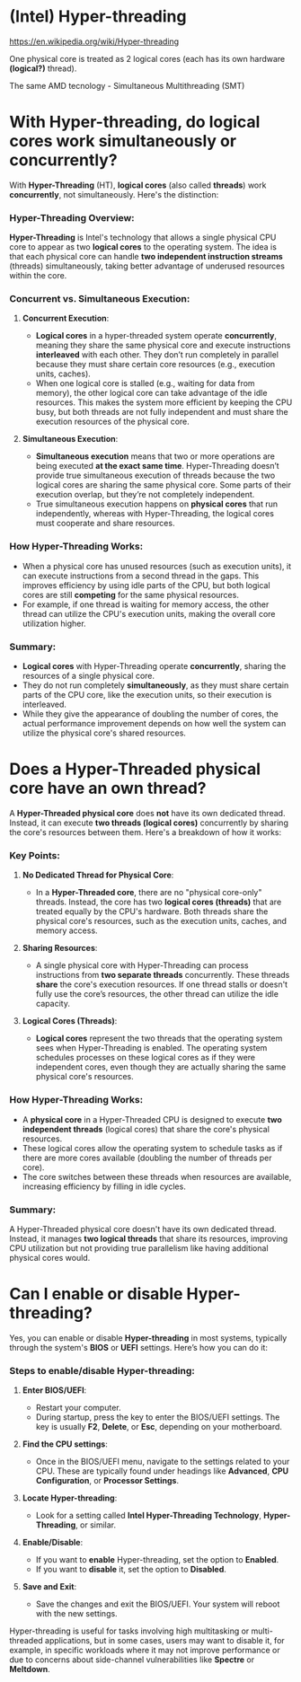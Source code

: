 # (Intel) Hyper-threading
https://en.wikipedia.org/wiki/Hyper-threading

One physical core is treated as 2 logical cores (each has its own hardware **(logical?)** thread).

The same AMD tecnology - Simultaneous Multithreading (SMT)

# With Hyper-threading, do logical cores work simultaneously or concurrently? 

With **Hyper-Threading** (HT), **logical cores** (also called **threads**) work **concurrently**, not simultaneously. Here's the distinction:

### Hyper-Threading Overview:
**Hyper-Threading** is Intel's technology that allows a single physical CPU core to appear as two **logical cores** to the operating system. The idea is that each physical core can handle **two independent instruction streams** (threads) simultaneously, taking better advantage of underused resources within the core.

### Concurrent vs. Simultaneous Execution:

1. **Concurrent Execution**:
   - **Logical cores** in a hyper-threaded system operate **concurrently**, meaning they share the same physical core and execute instructions **interleaved** with each other. They don’t run completely in parallel because they must share certain core resources (e.g., execution units, caches).
   - When one logical core is stalled (e.g., waiting for data from memory), the other logical core can take advantage of the idle resources. This makes the system more efficient by keeping the CPU busy, but both threads are not fully independent and must share the execution resources of the physical core.

2. **Simultaneous Execution**:
   - **Simultaneous execution** means that two or more operations are being executed **at the exact same time**. Hyper-Threading doesn’t provide true simultaneous execution of threads because the two logical cores are sharing the same physical core. Some parts of their execution overlap, but they’re not completely independent.
   - True simultaneous execution happens on **physical cores** that run independently, whereas with Hyper-Threading, the logical cores must cooperate and share resources.

### How Hyper-Threading Works:

- When a physical core has unused resources (such as execution units), it can execute instructions from a second thread in the gaps. This improves efficiency by using idle parts of the CPU, but both logical cores are still **competing** for the same physical resources.
- For example, if one thread is waiting for memory access, the other thread can utilize the CPU's execution units, making the overall core utilization higher.
  
### Summary:
- **Logical cores** with Hyper-Threading operate **concurrently**, sharing the resources of a single physical core.
- They do not run completely **simultaneously**, as they must share certain parts of the CPU core, like the execution units, so their execution is interleaved.
- While they give the appearance of doubling the number of cores, the actual performance improvement depends on how well the system can utilize the physical core's shared resources.

# Does a Hyper-Threaded physical core have an own thread?

A **Hyper-Threaded physical core** does **not** have its own dedicated thread. Instead, it can execute **two threads (logical cores)** concurrently by sharing the core's resources between them. Here's a breakdown of how it works:

### Key Points:

1. **No Dedicated Thread for Physical Core**:
   - In a **Hyper-Threaded core**, there are no "physical core-only" threads. Instead, the core has two **logical cores (threads)** that are treated equally by the CPU's hardware. Both threads share the physical core's resources, such as the execution units, caches, and memory access. 

2. **Sharing Resources**:
   - A single physical core with Hyper-Threading can process instructions from **two separate threads** concurrently. These threads **share** the core's execution resources. If one thread stalls or doesn't fully use the core’s resources, the other thread can utilize the idle capacity.

3. **Logical Cores (Threads)**:
   - **Logical cores** represent the two threads that the operating system sees when Hyper-Threading is enabled. The operating system schedules processes on these logical cores as if they were independent cores, even though they are actually sharing the same physical core's resources.

### How Hyper-Threading Works:
- A **physical core** in a Hyper-Threaded CPU is designed to execute **two independent threads** (logical cores) that share the core's physical resources.
- These logical cores allow the operating system to schedule tasks as if there are more cores available (doubling the number of threads per core).
- The core switches between these threads when resources are available, increasing efficiency by filling in idle cycles.

### Summary:
A Hyper-Threaded physical core doesn't have its own dedicated thread. Instead, it manages **two logical threads** that share its resources, improving CPU utilization but not providing true parallelism like having additional physical cores would.

# Can I enable or disable Hyper-threading?

Yes, you can enable or disable **Hyper-threading** in most systems, typically through the system's **BIOS** or **UEFI** settings. Here’s how you can do it:

### Steps to enable/disable Hyper-threading:

1. **Enter BIOS/UEFI**:
   - Restart your computer.
   - During startup, press the key to enter the BIOS/UEFI settings. The key is usually **F2**, **Delete**, or **Esc**, depending on your motherboard.
   
2. **Find the CPU settings**:
   - Once in the BIOS/UEFI menu, navigate to the settings related to your CPU. These are typically found under headings like **Advanced**, **CPU Configuration**, or **Processor Settings**.

3. **Locate Hyper-threading**:
   - Look for a setting called **Intel Hyper-Threading Technology**, **Hyper-Threading**, or similar.

4. **Enable/Disable**:
   - If you want to **enable** Hyper-threading, set the option to **Enabled**.
   - If you want to **disable** it, set the option to **Disabled**.

5. **Save and Exit**:
   - Save the changes and exit the BIOS/UEFI. Your system will reboot with the new settings.

Hyper-threading is useful for tasks involving high multitasking or multi-threaded applications, but in some cases, users may want to disable it, for example, in specific workloads where it may not improve performance or due to concerns about side-channel vulnerabilities like **Spectre** or **Meltdown**.
